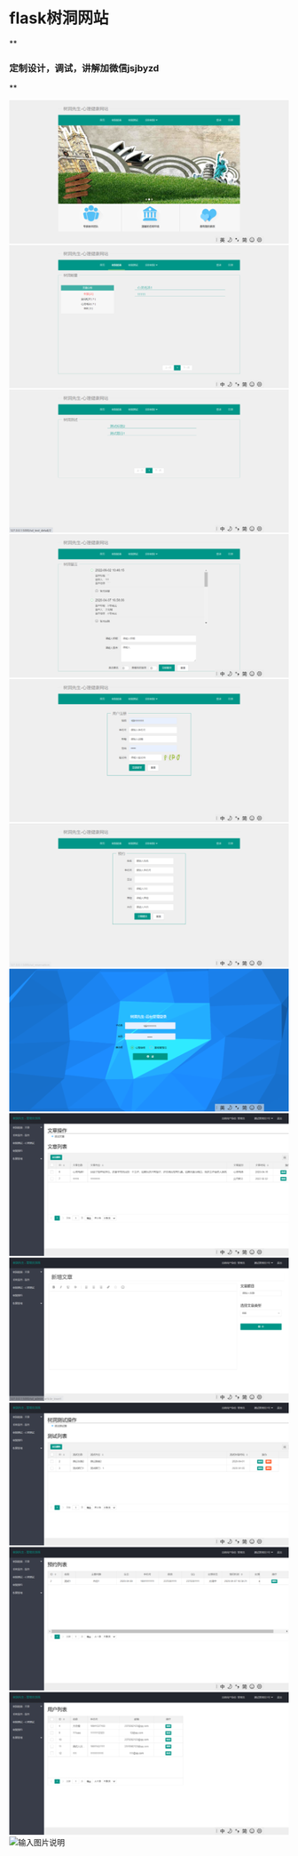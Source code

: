 # flask树洞网站
 **

### 定制设计，调试，讲解加微信jsjbyzd
** 

![输入图片说明](1.png)
![输入图片说明](2.png)
![输入图片说明](3.png)
![输入图片说明](4.png)
![输入图片说明](5.png)
![输入图片说明](6.png)
![输入图片说明](7.png)
![输入图片说明](8.png)
![输入图片说明](9.png)
![输入图片说明](10.png)
![输入图片说明](11.png)
![输入图片说明](12.png)
![输入图片说明](13.png)